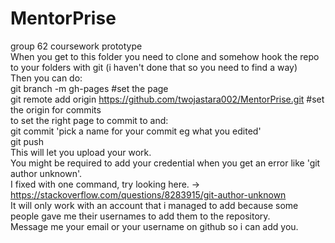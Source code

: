 # MentorPrise
group 62 coursework prototype <br>
When you get to this folder you need to clone and somehow hook the repo to your folders with git (i haven't done that so you need to find a way) <br>
Then you can do: <br>
  git branch -m gh-pages                                                  #set the page <br>
  git remote add origin https://github.com/twojastara002/MentorPrise.git  #set the origin for commits <br>
to set the right page to commit to and: <br>
  git commit 'pick a name for your commit eg what you edited'  <br>
  git push <br>
This will let you upload your work. <br>
You might be required to add your credential when you get an error like 'git author unknown'. <br>
I fixed with one command, try looking here. -> https://stackoverflow.com/questions/8283915/git-author-unknown <br>
It will only work with an account that i managed to add because some people gave me their usernames to add them to the repository. <br>
Message me your email or your username on github so i can add you. <br>
